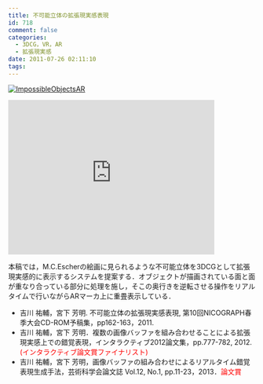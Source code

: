 ```yaml
---
title: 不可能立体の拡張現実感表現
id: 718
comment: false
categories:
  - 3DCG，VR，AR
  - 拡張現実感
date: 2011-07-26 02:11:10
tags:
---
```


[![ImpossibleObjectsAR](/wp-content/uploads/2000/04/ImpossibleObjectsAR.png)](/wp-content/uploads/2000/04/ImpossibleObjectsAR.png)


<iframe width="420" height="315" src="https://www.youtube.com/embed/-H9PUdyHV_I" frameborder="0" allowfullscreen></iframe>

<!--more-->
本稿では，M.C.Escherの絵画に見られるような不可能立体を3DCGとして拡張現実感的に表示するシステムを提案する．オブジェクトが描画されている面と面が重なり合っている部分に処理を施し，そこの奥行きを逆転させる操作をリアルタイムで行いながらARマーカ上に重畳表示している．

*   吉川 祐輔，宮下 芳明. 不可能立体の拡張現実感表現, 第10回NICOGRAPH春季大会CD-ROM予稿集，pp162-163，2011.
*   吉川 祐輔，宮下 芳明．複数の画像バッファを組み合わせることによる拡張現実感上での錯覚表現，インタラクティブ2012論文集，pp.777-782, 2012\. <font color="#ff0000">(インタラクティブ論文賞ファイナリスト)</font>
*   吉川 祐輔，宮下 芳明，画像バッファの組み合わせによるリアルタイム錯覚表現生成手法，芸術科学会論文誌 Vol.12, No.1, pp.11-23，2013．<font color="#ff0000">論文賞</font>
